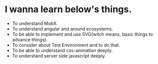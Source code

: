 # I wanna learn below's things.
- To understand MobX.
- To understand angular and around ecosystems.
- To be able to implement and use SVG(witch means, basic things to advance things).
- To consider about Test Environment and to do that.
- To be able to understand css-animation deeply.
- To understand server side javascript deeply.
